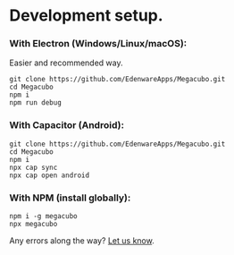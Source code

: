 
# Development setup.

### With Electron (Windows/Linux/macOS):
Easier and recommended way.
```
git clone https://github.com/EdenwareApps/Megacubo.git
cd Megacubo
npm i
npm run debug
```

### With Capacitor (Android):
```
git clone https://github.com/EdenwareApps/Megacubo.git
cd Megacubo
npm i
npx cap sync
npx cap open android
```

### With NPM (install globally):
```
npm i -g megacubo
npx megacubo
```

Any errors along the way? [Let us know](https://github.com/EdenwareApps/Megacubo/issues).

